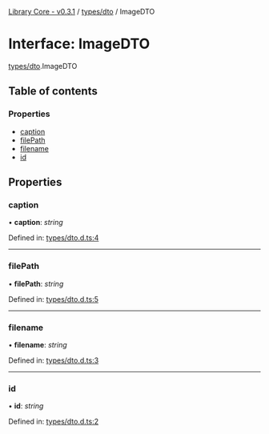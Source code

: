 [Library Core - v0.3.1](../README.md) / [types/dto](../modules/types_dto.md) / ImageDTO

# Interface: ImageDTO

[types/dto](../modules/types_dto.md).ImageDTO

## Table of contents

### Properties

- [caption](types_dto.imagedto.md#caption)
- [filePath](types_dto.imagedto.md#filepath)
- [filename](types_dto.imagedto.md#filename)
- [id](types_dto.imagedto.md#id)

## Properties

### caption

• **caption**: *string*

Defined in: [types/dto.d.ts:4](https://github.com/BenShelton/library-api/blob/master/packages/core/types/dto.d.ts#L4)

___

### filePath

• **filePath**: *string*

Defined in: [types/dto.d.ts:5](https://github.com/BenShelton/library-api/blob/master/packages/core/types/dto.d.ts#L5)

___

### filename

• **filename**: *string*

Defined in: [types/dto.d.ts:3](https://github.com/BenShelton/library-api/blob/master/packages/core/types/dto.d.ts#L3)

___

### id

• **id**: *string*

Defined in: [types/dto.d.ts:2](https://github.com/BenShelton/library-api/blob/master/packages/core/types/dto.d.ts#L2)
